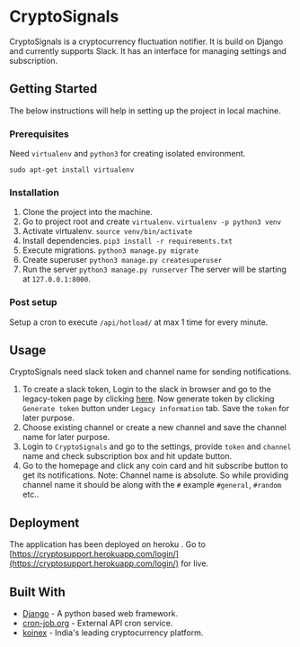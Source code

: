 
# CryptoSignals

CryptoSignals is a cryptocurrency fluctuation notifier. It is build on Django and currently supports Slack. It has an interface for managing settings and subscription. 

## Getting Started

The below instructions will help in setting up the project in local machine.

### Prerequisites

Need `virtualenv` and `python3` for creating isolated environment.

```
sudo apt-get install virtualenv
```

### Installation

1. Clone the project into the machine.
2. Go to project root and create `virtualenv`. 
```virtualenv -p python3 venv```
3. Activate virtualenv.
```source venv/bin/activate```
4. Install dependencies.
```pip3 install -r requirements.txt```
5. Execute migrations.
```python3 manage.py migrate```
6. Create superuser
```python3 manage.py createsuperuser```
7. Run the server
```python3 manage.py runserver```
The server will be starting at `127.0.0.1:8000`.

### Post setup
Setup a cron to execute `/api/hotload/` at max 1 time  for every minute.

## Usage

CryptoSignals need slack token and channel name for sending notifications. 
1. To create a slack token, Login to the slack in browser and go to the legacy-token page by clicking [here](https://api.slack.com/custom-integrations/legacy-tokens). Now generate token by clicking `Generate token` button under `Legacy information` tab. Save the `token` for later purpose. 
2. Choose existing channel or create a new channel and save the channel name for later purpose.
3. Login to `CryptoSignals` and go to the settings, provide `token` and `channel` name  and check subscription box and hit update button.
4. Go to the homepage and click any coin card and hit subscribe button to get its notifications.
Note: Channel name is absolute. So while providing channel name it should be along with the `#` example `#general`, `#random` etc..

## Deployment

The application has been deployed on heroku . Go to [https://cryptosupport.herokuapp.com/login/](https://cryptosupport.herokuapp.com/login/) for live.

## Built With

* [Django](https://www.djangoproject.com/) - A python based web framework.
* [cron-job.org](https://cron-job.org/en/) - External API cron service.
* [koinex](https://koinex.in/) - India's leading cryptocurrency platform.

